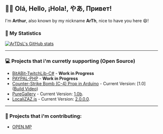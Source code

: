 ## :wave::smile: Olá, Hello, ¡Hola!, やあ, Привет!

I'm **Arthur**, also known by my nickname **ArTh**, nice to have you here :smile:!

### 💾 My Statistics
[![ArTDsL's GitHub stats](https://github-readme-stats.vercel.app/api?username=ArTDsL&show_icons=true&theme=tokyonight&hide=stars)](https://artdsl.space)



---

### :computer: Projects that i'm curretly supporting (Open Source)

- [BitABit-TwitchLib-C#](https://github.com/ArTDsL/BitABit-twitch) - **Work in Progress**
- [PAYPAL-PHP](https://github.com/ArTDsL/PAYPAL-PHP) - **Work in Progress**
- [Counter-Strike Bomb (C-4) Prop in Arduino](https://github.com/ArTDsL/CSPROPBOMB) - Current Version: [1.0] ([Build Video](https://www.youtube.com/watch?v=yy5OT9nvQkc))
- [PureGallery](https://github.com/ArTDsL/puregallery-js) - Current Version: [1.0b](https://github.com/ArTDsL/puregallery-js/releases/tag/1.0).
- [LocaliZAZ.js](https://github.com/ArTDsL/LocaliZAZ.js) - Current Version: [2.0.0.0](https://github.com/ArTDsL/LocaliZAZ.js/releases/tag/2.0.0.0).

---

### :gift_heart: Projects that i'm contributing:
- [OPEN.MP](https://github.com/openmultiplayer/web/)

